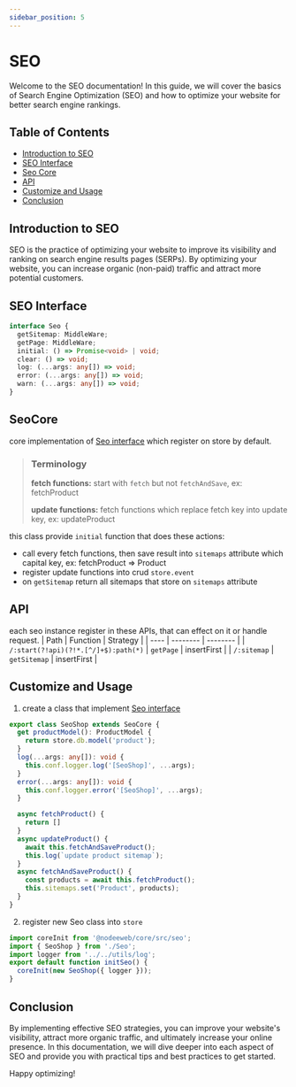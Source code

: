 ```yaml
---
sidebar_position: 5
---
```



# SEO

Welcome to the SEO documentation! In this guide, we will cover the basics of Search Engine Optimization (SEO) and how to optimize your website for better search engine rankings.

## Table of Contents

- [Introduction to SEO](#introduction-to-seo)
- [SEO Interface](#seo-interface)
- [Seo Core](#seocore)
- [API](#api)
- [Customize and Usage](#customize-and-usage)
- [Conclusion](#conclusion)

## Introduction to SEO

SEO is the practice of optimizing your website to improve its visibility and ranking on search engine results pages (SERPs). By optimizing your website, you can increase organic (non-paid) traffic and attract more potential customers.


## SEO Interface
```ts
interface Seo {
  getSitemap: MiddleWare;
  getPage: MiddleWare;
  initial: () => Promise<void> | void;
  clear: () => void;
  log: (...args: any[]) => void;
  error: (...args: any[]) => void;
  warn: (...args: any[]) => void;
}
```

## SeoCore
core implementation of [Seo interface](#seo-interface) which register on store by default.

> ### Terminology
> **fetch functions:** start with `fetch` but not `fetchAndSave`, ex: fetchProduct
>
> **update functions:** fetch functions which replace fetch key into update key, ex: updateProduct

this class provide `initial` function that does these actions:
- call every fetch functions, then save result into `sitemaps` attribute which capital key, ex: fetchProduct => Product 
- register update functions into crud `store.event`
- on `getSitemap` return all sitemaps that store on `sitemaps` attribute

## API
each seo instance register in these APIs, that can effect on it or handle request.
| Path | Function | Strategy |
| ---- | -------- | -------- |
| `/:start(?!api)(?!*.[^/]+$):path(*)` | `getPage` | insertFirst |
| `/:sitemap` | `getSitemap` | insertFirst |


## Customize and Usage
1) create a class that implement [Seo interface](#seo-interface)
```ts
export class SeoShop extends SeoCore {
  get productModel(): ProductModel {
    return store.db.model('product');
  }
  log(...args: any[]): void {
    this.conf.logger.log('[SeoShop]', ...args);
  }
  error(...args: any[]): void {
    this.conf.logger.error('[SeoShop]', ...args);
  }

  async fetchProduct() {
    return []
  }
  async updateProduct() {
    await this.fetchAndSaveProduct();
    this.log(`update product sitemap`);
  }
  async fetchAndSaveProduct() {
    const products = await this.fetchProduct();
    this.sitemaps.set('Product', products);
  }
}
```
2) register new Seo class into `store`
```ts
import coreInit from '@nodeeweb/core/src/seo';
import { SeoShop } from './Seo';
import logger from '../../utils/log';
export default function initSeo() {
  coreInit(new SeoShop({ logger }));
}
```

## Conclusion

By implementing effective SEO strategies, you can improve your website's visibility, attract more organic traffic, and ultimately increase your online presence. In this documentation, we will dive deeper into each aspect of SEO and provide you with practical tips and best practices to get started.

Happy optimizing!
